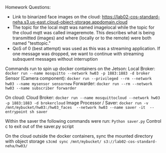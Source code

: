 Homework Questions:

- Link to binarized face images on the cloud: https://lab02-cos-standard-neha.s3.us-east.cloud-object-storage.appdomain.cloud
- The topic for the local mqtt was named imagelocal while the topic for the cloud mqtt was called imageremote. This describes what is being transmitted (images) and where (locally or to the remote)  were both named "testtopic."
- QoS of 0 (best attempt) was used as this was a streaming application. If one message was dropped, we want to continue with streaming subsquent messages without interruption

Commands run to spin up docker containers on the Jetson:
Local Broker:  `docker run --name mosquitto --network hw03 -p 1883:1883 -d broker`
Sensor (Camera component): `docker run --privileged --rm --network hw03 --name mysensor sensornew`
Forwarder: `docker run --rm --network hw03 --name subscriber forwarder`

On cloud:
Cloud Broker: `docker run --name mosquittocloud --network hw03 -p 1883:1883 -d brokercloud`
Image Processor / Saver: `docker run -v /mnt/mybucket/hw03:/hw03_faces  --network hw03 --name saver -it  --entrypoint sh saver`

Within the saver the following commands were run:
`Python saver.py`
Control c to exit out of the saver.py script

On the cloud outside the docker containers, sync the mounted directory with object storage
`s3cmd sync /mnt/mybucket/ s3://lab02-cos-standard-neha/hw03/`

